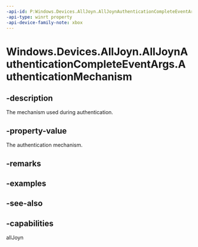 ```yaml
---
-api-id: P:Windows.Devices.AllJoyn.AllJoynAuthenticationCompleteEventArgs.AuthenticationMechanism
-api-type: winrt property
-api-device-family-note: xbox
---
```


<!-- Property syntax
public Windows.Devices.AllJoyn.AllJoynAuthenticationMechanism AuthenticationMechanism { get; }
-->

# Windows.Devices.AllJoyn.AllJoynAuthenticationCompleteEventArgs.AuthenticationMechanism

## -description
The mechanism used during authentication.

## -property-value
The authentication mechanism.

## -remarks

## -examples

## -see-also


## -capabilities
allJoyn